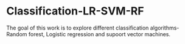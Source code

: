 # Classification-LR-SVM-RF
The goal of this work is to explore different classification algorithms- Random forest, Logistic regression and supoort vector machines.
